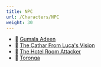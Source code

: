```yaml
---
title: NPC
url: /Characters/NPC
weight: 30
---
```


- 📄 [Gumala Adeen](./Gumala%20Adeen)
- 📄 [The Cathar From Luca's Vision](./The%20Cathar%20From%20Luca%27s%20Vision)
- 📄 [The Hotel Room Attacker](./The%20Hotel%20Room%20Attacker)
- 📄 [Toronga](./Toronga)
